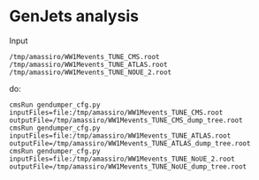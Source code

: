 GenJets analysis
====


Input

    /tmp/amassiro/WW1Mevents_TUNE_CMS.root
    /tmp/amassiro/WW1Mevents_TUNE_ATLAS.root
    /tmp/amassiro/WW1Mevents_TUNE_NOUE_2.root


do:

    cmsRun gendumper_cfg.py   inputFiles=file:/tmp/amassiro/WW1Mevents_TUNE_CMS.root       outputFile=/tmp/amassiro/WW1Mevents_TUNE_CMS_dump_tree.root
    cmsRun gendumper_cfg.py   inputFiles=file:/tmp/amassiro/WW1Mevents_TUNE_ATLAS.root     outputFile=/tmp/amassiro/WW1Mevents_TUNE_ATLAS_dump_tree.root
    cmsRun gendumper_cfg.py   inputFiles=file:/tmp/amassiro/WW1Mevents_TUNE_NoUE_2.root    outputFile=/tmp/amassiro/WW1Mevents_TUNE_NoUE_dump_tree.root





